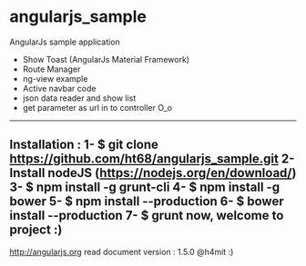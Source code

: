 # angularjs_sample
AngularJs sample application

 - Show Toast (AngularJs Material Framework)
 - Route Manager
 - ng-view example
 - Active navbar code
 - json data reader and show list
 - get parameter as url in to controller O_o
 

 -------------------------------------------------
 Installation :
  1- $ git clone https://github.com/ht68/angularjs_sample.git
  2- Install nodeJS (https://nodejs.org/en/download/)
  3- $ npm install -g grunt-cli 
  4- $ npm install -g bower
  5- $ npm install --production
  6- $ bower install --production
  7- $ grunt
  now, welcome to project :)
 -------------------------------------------------
 http://angularjs.org read document
 version : 1.5.0
 @h4mit :)
